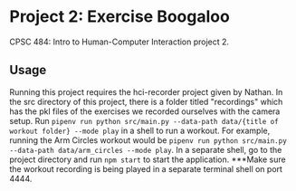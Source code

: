 # Project 2: Exercise Boogaloo

CPSC 484: Intro to Human-Computer Interaction project 2.

## Usage

Running this project requires the hci-recorder project given by Nathan. In the src directory of this project, there is a folder titled "recordings" which has the pkl
files of the exercises we recorded ourselves with the camera setup. Run `pipenv run python src/main.py --data-path data/{title of workout folder} --mode play` in a shell to run a workout. For example, running the Arm Circles workout would be `pipenv run python src/main.py --data-path data/arm_circles --mode play`. In a separate shell, go to the project directory and run `npm start` to start the application. ***Make sure the workout recording is being played in a separate terminal shell on port 4444.